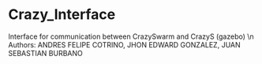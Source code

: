 # Crazy_Interface
Interface for communication between CrazySwarm and CrazyS (gazebo) \n
Authors: 
ANDRES FELIPE COTRINO, 
JHON EDWARD GONZALEZ, 
JUAN SEBASTIAN BURBANO
